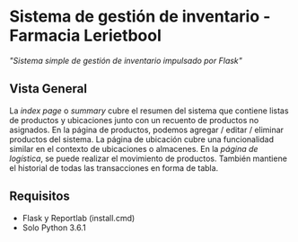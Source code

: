 # Sistema de gestión de inventario - Farmacia Lerietbool

*"Sistema simple de gestión de inventario impulsado por Flask"*

## Vista General

La _index page_ o _summary_ cubre el resumen del sistema que contiene listas de productos y ubicaciones junto con un recuento de productos no asignados.
En la página de productos, podemos agregar / editar / eliminar productos del sistema. La página de ubicación cubre una funcionalidad similar en el contexto de ubicaciones o almacenes.
En la _página de logística_, se puede realizar el movimiento de productos. También mantiene el historial de todas las transacciones en forma de tabla.

## Requisitos

  - Flask y Reportlab (install.cmd)
  - Solo Python 3.6.1


